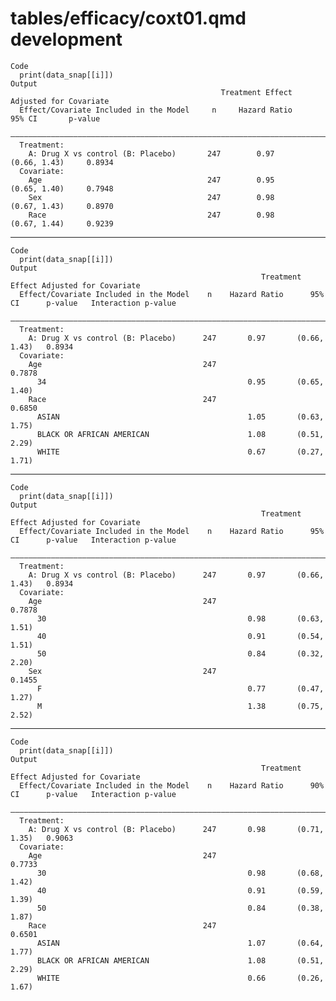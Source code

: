 # tables/efficacy/coxt01.qmd development

    Code
      print(data_snap[[i]])
    Output
                                                   Treatment Effect Adjusted for Covariate     
      Effect/Covariate Included in the Model     n     Hazard Ratio       95% CI       p-value 
      —————————————————————————————————————————————————————————————————————————————————————————
      Treatment:                                                                               
        A: Drug X vs control (B: Placebo)       247        0.97        (0.66, 1.43)     0.8934 
      Covariate:                                                                               
        Age                                     247        0.95        (0.65, 1.40)     0.7948 
        Sex                                     247        0.98        (0.67, 1.43)     0.8970 
        Race                                    247        0.98        (0.67, 1.44)     0.9239 

---

    Code
      print(data_snap[[i]])
    Output
                                                            Treatment Effect Adjusted for Covariate             
      Effect/Covariate Included in the Model    n    Hazard Ratio      95% CI      p-value   Interaction p-value
      ——————————————————————————————————————————————————————————————————————————————————————————————————————————
      Treatment:                                                                                                
        A: Drug X vs control (B: Placebo)      247       0.97       (0.66, 1.43)   0.8934                       
      Covariate:                                                                                                
        Age                                    247                                                 0.7878       
          34                                             0.95       (0.65, 1.40)                                
        Race                                   247                                                 0.6850       
          ASIAN                                          1.05       (0.63, 1.75)                                
          BLACK OR AFRICAN AMERICAN                      1.08       (0.51, 2.29)                                
          WHITE                                          0.67       (0.27, 1.71)                                

---

    Code
      print(data_snap[[i]])
    Output
                                                            Treatment Effect Adjusted for Covariate             
      Effect/Covariate Included in the Model    n    Hazard Ratio      95% CI      p-value   Interaction p-value
      ——————————————————————————————————————————————————————————————————————————————————————————————————————————
      Treatment:                                                                                                
        A: Drug X vs control (B: Placebo)      247       0.97       (0.66, 1.43)   0.8934                       
      Covariate:                                                                                                
        Age                                    247                                                 0.7878       
          30                                             0.98       (0.63, 1.51)                                
          40                                             0.91       (0.54, 1.51)                                
          50                                             0.84       (0.32, 2.20)                                
        Sex                                    247                                                 0.1455       
          F                                              0.77       (0.47, 1.27)                                
          M                                              1.38       (0.75, 2.52)                                

---

    Code
      print(data_snap[[i]])
    Output
                                                            Treatment Effect Adjusted for Covariate             
      Effect/Covariate Included in the Model    n    Hazard Ratio      90% CI      p-value   Interaction p-value
      ——————————————————————————————————————————————————————————————————————————————————————————————————————————
      Treatment:                                                                                                
        A: Drug X vs control (B: Placebo)      247       0.98       (0.71, 1.35)   0.9063                       
      Covariate:                                                                                                
        Age                                    247                                                 0.7733       
          30                                             0.98       (0.68, 1.42)                                
          40                                             0.91       (0.59, 1.39)                                
          50                                             0.84       (0.38, 1.87)                                
        Race                                   247                                                 0.6501       
          ASIAN                                          1.07       (0.64, 1.77)                                
          BLACK OR AFRICAN AMERICAN                      1.08       (0.51, 2.29)                                
          WHITE                                          0.66       (0.26, 1.67)                                

